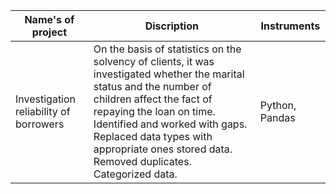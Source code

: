 | Name's of project                      |                                                                                                                                                 Discription                                                                                                                                                  |    Instruments |
|----------------------------------------|-------------------------------------------------------------------------------------------------------------------------------------------------------------------------------------------------------------------------------------------------------------------------------------------------------------|----------------|
| Investigation reliability of borrowers | On the basis of statistics on the solvency of clients, it was investigated whether the marital status and the number of children affect the fact of repaying the loan on time. Identified and worked with gaps. Replaced data types with appropriate ones stored data. Removed duplicates. Categorized data. | Python, Pandas |                                                                                                                                                                                                              |                                                 |